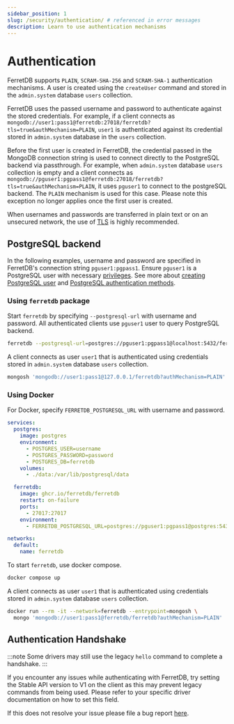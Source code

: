 ```yaml
---
sidebar_position: 1
slug: /security/authentication/ # referenced in error messages
description: Learn to use authentication mechanisms
---
```


# Authentication

FerretDB supports `PLAIN`, `SCRAM-SHA-256` and `SCRAM-SHA-1` authentication mechanisms.
A user is created using the `createUser` command and stored in the `admin.system` database `users` collection.

FerretDB uses the passed username and password to authenticate against the stored credentials.
For example, if a client connects as `mongodb://user1:pass1@ferretdb:27018/ferretdb?tls=true&authMechanism=PLAIN`,
`user1` is authenticated against its credential stored in `admin.system` database in the `users` collection.

Before the first user is created in FerretDB, the credential passed in the MongoDB connection string is used to connect directly to the PostgreSQL backend via passthrough.
For example, when `admin.system` database `users` collection is empty and
a client connects as `mongodb://pguser1:pgpass1@ferretdb:27018/ferretdb?tls=true&authMechanism=PLAIN`,
it uses `pguser1` to connect to the postgreSQL backend.
The `PLAIN` mechanism is used for this case.
Please note this exception no longer applies once the first user is created.

When usernames and passwords are transferred in plain text or on an unsecured network,
the use of [TLS](../security/tls-connections.md) is highly recommended.

## PostgreSQL backend

In the following examples, username and password are specified in FerretDB's connection string `pguser1:pgpass1`.
Ensure `pguser1` is a PostgreSQL user with necessary
[privileges](https://www.postgresql.org/docs/current/sql-grant.html).
See more about [creating PostgreSQL user](https://www.postgresql.org/docs/current/sql-createuser.html)
and [PostgreSQL authentication methods](https://www.postgresql.org/docs/current/auth-methods.html).

### Using `ferretdb` package

Start `ferretdb` by specifying `--postgresql-url` with username and password.
All authenticated clients use `pguser1` user to query PostgreSQL backend.

```sh
ferretdb --postgresql-url=postgres://pguser1:pgpass1@localhost:5432/ferretdb
```

A client connects as user `user1` that is authenticated using credentials stored in `admin.system` database `users` collection.

```sh
mongosh 'mongodb://user1:pass1@127.0.0.1/ferretdb?authMechanism=PLAIN'
```

### Using Docker

For Docker, specify `FERRETDB_POSTGRESQL_URL` with username and password.

```yaml
services:
  postgres:
    image: postgres
    environment:
      - POSTGRES_USER=username
      - POSTGRES_PASSWORD=password
      - POSTGRES_DB=ferretdb
    volumes:
      - ./data:/var/lib/postgresql/data

  ferretdb:
    image: ghcr.io/ferretdb/ferretdb
    restart: on-failure
    ports:
      - 27017:27017
    environment:
      - FERRETDB_POSTGRESQL_URL=postgres://pguser1:pgpass1@postgres:5432/ferretdb

networks:
  default:
    name: ferretdb
```

To start `ferretdb`, use docker compose.

```sh
docker compose up
```

A client connects as user `user1` that is authenticated using credentials stored in `admin.system` database `users` collection.

```sh
docker run --rm -it --network=ferretdb --entrypoint=mongosh \
  mongo 'mongodb://user1:pass1@ferretdb/ferretdb?authMechanism=PLAIN'
```

## Authentication Handshake

:::note
Some drivers may still use the legacy `hello` command to complete a handshake.
:::

If you encounter any issues while authenticating with FerretDB, try setting the Stable API version to V1 on the client as this may prevent legacy commands from being used.
Please refer to your specific driver documentation on how to set this field.

If this does not resolve your issue please file a bug report [here](https://github.com/FerretDB/FerretDB/issues/new?assignees=ferretdb-bot&labels=code%2Fbug%2Cnot+ready&projects=&template=bug.yml).
